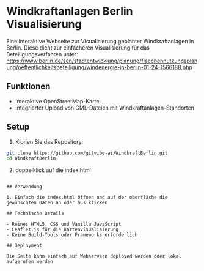 # Windkraftanlagen Berlin Visualisierung

Eine interaktive Webseite zur Visualisierung geplanter Windkraftanlagen in Berlin.
Diese dient zur einfacheren Visualisierung für das Beteiligungsverfahren unter:
https://www.berlin.de/sen/stadtentwicklung/planung/flaechennutzungsplanung/oeffentlichkeitsbeteiligung/windenergie-in-berlin-01-24-1566188.php

## Funktionen

- Interaktive OpenStreetMap-Karte
- Integrierter Upload von GML-Dateien mit Windkraftanlagen-Standorten

## Setup

1. Klonen Sie das Repository:
```bash
git clone https://github.com/gitvibe-ai/WindkraftBerlin.git
cd WindkraftBerlin
```

2. doppelklick auf die index.html
```

## Verwendung

1. Einfach die index.html öffnen und auf der oberfläche die gewünschten Daten an oder aus klicken

## Technische Details

- Reines HTML5, CSS und Vanilla JavaScript
- Leaflet.js für die Kartenvisualisierung
- Keine Build-Tools oder Frameworks erforderlich

## Deployment

Die Seite kann einfach auf Webservern deployed werden oder lokal aufgerufen werden
